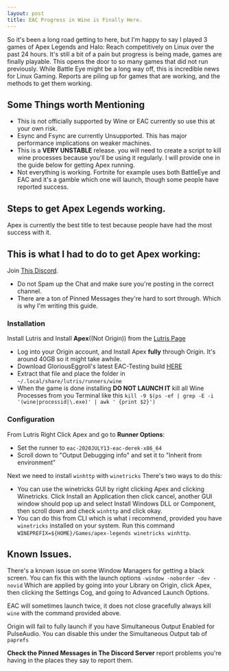 ```yaml
---
layout: post
title: EAC Progress in Wine is Finally Here.
---
```


So it's been a long road getting to here, but I'm happy to say I played 3 games of Apex Legends and Halo: Reach competitively on Linux over the past 24 hours. It's still a bit of a pain but progress is being made, games are finally playable. This opens the door to so many games that did not run previously. While Battle Eye might be a long way off, this is incredible news for Linux Gaming. Reports are piling up for games that are working, and the methods to get them working. 

## Some Things worth Mentioning

+ This is not officially supported by Wine or EAC currently so use this at your own risk. 
+ Esync and Fsync are currently Unsupported. This has major performance implications on weaker machines.
+ This is a **VERY UNSTABLE** release. you will need to create a script to kill wine processes because you'll be using it regularly. I will provide one in the guide below for getting Apex running.
+ Not everything is working. Fortnite for example uses both BattleEye and EAC and it's a gamble which one will launch, though some people have reported success.

## Steps to get Apex Legends working.
Apex is currently the best title to test because people have had the most success with it.

## This is what I had to do to get Apex working:
Join [This Discord](https://discord.gg/xyk669b). 
+ Do not Spam up the Chat and make sure you're posting in the correct channel.
+ There are a ton of Pinned Messages they're hard to sort through. Which is why I'm writing this guide.

### Installation
Install Lutris and Install **Apex**((Not Origin)) from the [Lutris Page](https://lutris.net/games/apex-legends/)

+ Log into your Origin account, and Install Apex **fully** through Origin. It's around 40GB so it might take awhile.
+ Download GloriousEggroll's latest EAC-Testing build [HERE](https://drive.google.com/file/d/1DJUhQrPii9386Y7HDhF5ZsW3T3Z7jUYk/view?usp=sharing)
+ Extract that file and place the folder in `~/.local/share/lutris/runners/wine`
+ When the game is done installing **DO NOT LAUNCH IT** kill all Wine Processes from you Terminal like this `kill -9 $(ps -ef | grep -E -i '(wine|processid|\.exe)' | awk ' {print $2}')`

### Configuration

From Lutris Right Click Apex and go to **Runner Options**:
+ Set the runner to `eac-2020JULY13-eac-derek-x86_64`
+ Scroll down to "Output Debugging info" and set it to "Inherit from environment"

Next we need to install `winhttp` with `winetricks` There's two ways to do this:
+ You can use the winetricks GUI by right clicking Apex and clicking Winetricks. Click Install an Application then click cancel, another GUI window should pop up and select Install Windows DLL or Component, then scroll down and check `winhttp` and click okay. 
+ You can do this from CLI which is what i recommend, provided you have `winetricks` installed on your system. Run this command `WINEPREFIX=${HOME}/Games/apex-legends winetricks winhttp`.

## Known Issues.

There's a known issue on some Window Managers for getting a black screen. You can fix this with the launch options `-window -noborder -dev -novid` Which are applied by going into your Library on Origin, click Apex, then clicking the Settings Cog, and going to Advanced Launch Options.

EAC will sometimes launch twice, it does not close gracefully always kill `wine` with the command provided above.

Origin will fail to fully launch if you have Simultaneous Output Enabled for PulseAudio. You can disable this under the Simultaneous Output tab of `paprefs`

**Check the Pinned Messages in The Discord Server** report problems you're having in the places they say to report them.
